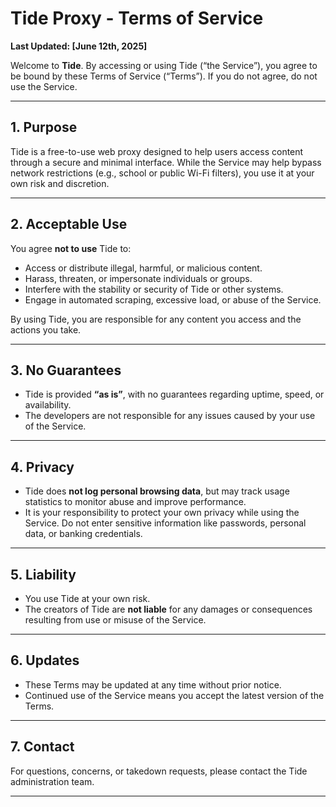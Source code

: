# Tide Proxy - Terms of Service

**Last Updated: [June 12th, 2025]**

Welcome to **Tide**. By accessing or using Tide (“the Service”), you agree to be bound by these Terms of Service (“Terms”). If you do not agree, do not use the Service.

---

## 1. Purpose

Tide is a free-to-use web proxy designed to help users access content through a secure and minimal interface. While the Service may help bypass network restrictions (e.g., school or public Wi-Fi filters), you use it at your own risk and discretion.

---

## 2. Acceptable Use

You agree **not to use** Tide to:

- Access or distribute illegal, harmful, or malicious content.
- Harass, threaten, or impersonate individuals or groups.
- Interfere with the stability or security of Tide or other systems.
- Engage in automated scraping, excessive load, or abuse of the Service.

By using Tide, you are responsible for any content you access and the actions you take.

---

## 3. No Guarantees

- Tide is provided **“as is”**, with no guarantees regarding uptime, speed, or availability.
- The developers are not responsible for any issues caused by your use of the Service.

---

## 4. Privacy

- Tide does **not log personal browsing data**, but may track usage statistics to monitor abuse and improve performance.
- It is your responsibility to protect your own privacy while using the Service. Do not enter sensitive information like passwords, personal data, or banking credentials.

---

## 5. Liability

- You use Tide at your own risk.
- The creators of Tide are **not liable** for any damages or consequences resulting from use or misuse of the Service.

---

## 6. Updates

- These Terms may be updated at any time without prior notice.
- Continued use of the Service means you accept the latest version of the Terms.

---

## 7. Contact

For questions, concerns, or takedown requests, please contact the Tide administration team.

---
